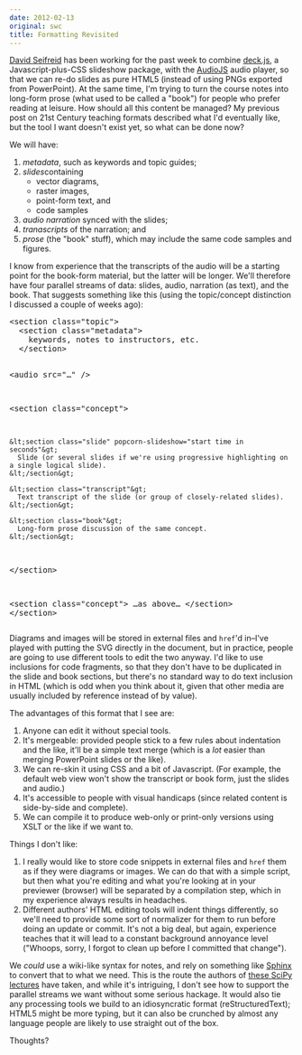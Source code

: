 ```yaml
---
date: 2012-02-13
original: swc
title: Formatting Revisited
---
```

<p><a href="http://dseifried.wordpress.com/">David Seifreid</a> has been working for the past week to combine <a href="http://imakewebthings.github.com/deck.js/">deck.js</a>, a Javascript-plus-CSS slideshow package, with the <a href="https://github.com/dz0ny/AudioJS">AudioJS</a> audio player, so that we can re-do slides as pure HTML5 (instead of using PNGs exported from PowerPoint). At the same time, I'm trying to turn the course notes into long-form prose (what used to be called a "book") for people who prefer reading at leisure. How should all this content be managed? My previous post on 21st Century teaching formats described what I'd eventually like, but the tool I want doesn't exist yet, so what can be done now?</p>
<p>We will have:</p>
<ol>
<li><em>metadata</em>, such as keywords and topic guides;</li>
<li><em>slides</em>containing
<ul>
<li>vector diagrams,</li>
<li>raster images,</li>
<li>point-form text, and</li>
<li>code samples</li>
</ul>
</li>
<li><em>audio narration</em> synced with the slides;</li>
<li><em>tranascripts</em> of the narration; and</li>
<li><em>prose</em> (the "book" stuff), which may include the same code samples and figures.</li>
</ol>
<p>I know from experience that the transcripts of the audio will be a starting point for the book-form material, but the latter will be longer. We'll therefore have four parallel streams of data: slides, audio, narration (as text), and the book. That suggests something like this (using the topic/concept distinction I discussed a couple of weeks ago):</p>
<pre>&lt;section class="topic"&gt;
  &lt;section class="metadata"&gt;
    keywords, notes to instructors, etc.
  &lt;/section&gt;

  &lt;audio src="…" /&gt;

  &lt;section class="concept"&gt;

    &lt;section class="slide" popcorn-slideshow="start time in seconds"&gt;
      Slide (or several slides if we're using progressive highlighting on a single logical slide).
    &lt;/section&gt;

    &lt;section class="transcript"&gt;
      Text transcript of the slide (or group of closely-related slides).
    &lt;/section&gt;

    &lt;section class="book"&gt;
      Long-form prose discussion of the same concept.
    &lt;/section&gt;

  &lt;/section&gt;

  &lt;section class="concept"&gt;
    …as above…
  &lt;/section&gt;
&lt;/section&gt;</pre>
<p>Diagrams and images will be stored in external files and <code>href</code>'d in–I've played with putting the SVG directly in the document, but in practice, people are going to use different tools to edit the two anyway. I'd like to use inclusions for code fragments, so that they don't have to be duplicated in the slide and book sections, but there's no standard way to do text inclusion in HTML (which is odd when you think about it, given that other media are usually included by reference instead of by value).</p>
<p>The advantages of this format that I see are:</p>
<ol>
<li>Anyone can edit it without special tools.</li>
<li>It's mergeable: provided people stick to a few rules about indentation and the like, it'll be a simple text merge (which is a <em>lot</em> easier than merging PowerPoint slides or the like).</li>
<li>We can re-skin it using CSS and a bit of Javascript. (For example, the default web view won't show the transcript or book form, just the slides and audio.)</li>
<li>It's accessible to people with visual handicaps (since related content is side-by-side and complete).</li>
<li>We can compile it to produce web-only or print-only versions using XSLT or the like if we want to.</li>
</ol>
<p>Things I don't like:</p>
<ol>
<li>I really would like to store code snippets in external files and <code>href</code> them as if they were diagrams or images. We can do that with a simple script, but then what you're editing and what you're looking at in your previewer (browser) will be separated by a compilation step, which in my experience always results in headaches.</li>
<li>Different authors' HTML editing tools will indent things differently, so we'll need to provide some sort of normalizer for them to run before doing an update or commit. It's not a big deal, but again, experience teaches that it will lead to a constant background annoyance level ("Whoops, sorry, I forgot to clean up before I committed that change").</li>
</ol>
<p>We <em>could</em> use a wiki-like syntax for notes, and rely on something like <a href="http://sphinx.pocoo.org/">Sphinx</a> to convert that to what we need. This is the route the authors of <a href="http://scipy-lectures.github.com/">these SciPy lectures</a> have taken, and while it's intriguing, I don't see how to support the parallel streams we want without some serious hackage. It would also tie any processing tools we build to an idiosyncratic format (reStructuredText); HTML5 might be more typing, but it can also be crunched by almost any language people are likely to use straight out of the box.</p>
<p>Thoughts?</p>
